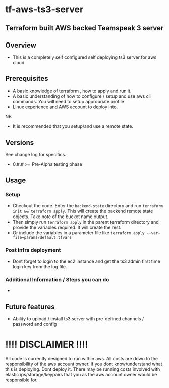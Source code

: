 # tf-aws-ts3-server
## Terraform built AWS backed Teamspeak 3 server

 ## Overview

 * This is a completely self configured self deploying ts3 server for aws cloud

 ## Prerequisites
 * A basic knowledge of terraform , how to apply and run it.
 * A basic understanding of how to configure / setup and use aws cli commands.  You will need to setup appropriate profile
 * Linux experience and AWS account to deploy into.

 NB
 * It is recommended that you setup/and use a remote state.

 ## Versions

 See change log for specifics.

  * 0.#.# >= Pre-Alpha testing phase

 ## Usage

 ### Setup
 * Checkout the code. Enter the `backend-state` directory and run `terraform init && terraform apply`. This will create the backend remote state objects. Take note of the bucket name output.
 * Then simply run `terraform apply` in the parent terraform directory and provide the variables required. It will create the rest.
 * Or include the variables in a parameter file like `terraform apply --var-file=params/default.tfvars`

 ### Post infra deployment
 * Dont forget to login to the ec2 instance and get the ts3 admin first time login key from the log file.

### Additional Information / Steps you can do
 *

 ## Future features
* Ability to upload / install ts3 server with pre-defined channels / password and config

 # !!!! DISCLAIMER !!!!

 All code is currently designed to run within aws. All costs are down to the responsibility of the aws account owner. If you dont know/understand what this is deploying. Dont deploy it. There may be running costs involved with elastic ips/storage/keypairs that you as the aws account owner would be responsible for.
